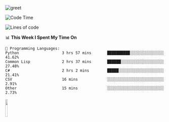 ![greet](https://user-images.githubusercontent.com/44234583/146624354-9d461392-3676-4e7a-b12f-debc7319f53b.gif) 


<!--START_SECTION:waka-->
![Code Time](http://img.shields.io/badge/Code%20Time-308%20hrs%2023%20mins-blue)

![Lines of code](https://img.shields.io/badge/From%20Hello%20World%20I%27ve%20Written-461%20Thousand%20lines%20of%20code-blue)

📊 **This Week I Spent My Time On** 

```text
💬 Programming Languages: 
Python                   3 hrs 57 mins       ██████████░░░░░░░░░░░░░░░   41.62% 
Common Lisp              2 hrs 37 mins       ██████░░░░░░░░░░░░░░░░░░░   27.48% 
C#                       2 hrs 2 mins        █████░░░░░░░░░░░░░░░░░░░░   21.41% 
CSV                      16 mins             ░░░░░░░░░░░░░░░░░░░░░░░░░   2.91% 
Other                    15 mins             ░░░░░░░░░░░░░░░░░░░░░░░░░   2.73%

```


<!--END_SECTION:waka-->
<img src="https://user-images.githubusercontent.com/44234583/191059235-95ebfce1-7fc7-4eee-baff-214d902e7c18.gif" width="12%"/>
